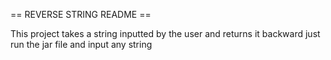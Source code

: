 == REVERSE STRING README ==

This project takes a string inputted by the user and returns it backward
just run the jar file and input any string
